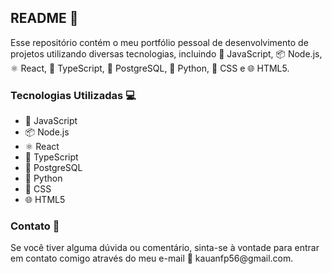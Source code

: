   
<h2>README 📝</h2>

<p>Esse repositório contém o meu portfólio pessoal de desenvolvimento de projetos utilizando diversas tecnologias, incluindo 🚀 JavaScript, 📦 Node.js, ⚛️ React, 🚀 TypeScript, 🐘 PostgreSQL, 🐍 Python, 🎨 CSS e 🌐 HTML5.</p>

<h3>Tecnologias Utilizadas 💻</h3>

<ul>
  <li>🚀 JavaScript</li>
  <li>📦 Node.js</li>
  <li>⚛️ React</li>
  <li>🚀 TypeScript</li>
  <li>🐘 PostgreSQL</li>
  <li>🐍 Python</li>
  <li>🎨 CSS</li>
  <li>🌐 HTML5</li>
</ul>

<h3>Contato 📧</h3>

<p> Se você tiver alguma dúvida ou comentário, sinta-se à vontade para entrar em contato comigo através do meu e-mail 📧 kauanfp56@gmail.com. </p>
